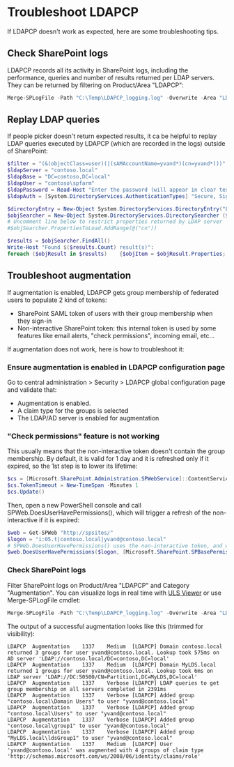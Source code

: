 # Troubleshoot LDAPCP

If LDAPCP doesn't work as expected, here are some troubleshooting tips.

## Check SharePoint logs

LDAPCP records all its activity in SharePoint logs, including the performance, queries and number of results returned per LDAP servers.
They can be returned by filtering on Product/Area "LDAPCP":

```powershell
Merge-SPLogFile -Path "C:\Temp\LDAPCP_logging.log" -Overwrite -Area "LDAPCP" -StartTime (Get-Date).AddDays(-1)
```

## Replay LDAP queries

If people picker doesn't return expected results, it ca be helpful to replay LDAP queries executed by LDAPCP (which are recorded in the logs) outside of SharePoint:

```powershell
$filter = "(&(objectClass=user)(|(sAMAccountName=yvand*)(cn=yvand*)))"
$ldapServer = "contoso.local"
$ldapBase = "DC=contoso,DC=local"
$ldapUser = "contoso\spfarm"
$ldapPassword = Read-Host "Enter the password (will appear in clear text)"
$ldapAuth = [System.DirectoryServices.AuthenticationTypes] "Secure, Signing"

$directoryEntry = New-Object System.DirectoryServices.DirectoryEntry("LDAP://$ldapServer/$ldapBase" , $ldapUser, $ldapPassword, $ldapAuth)
$objSearcher = New-Object System.DirectoryServices.DirectorySearcher ($directoryEntry, $filter)
# Uncomment line below to restrict properties returned by LDAP server
#$objSearcher.PropertiesToLoad.AddRange(@("cn"))

$results = $objSearcher.FindAll() 
Write-Host "Found $($results.Count) result(s)":
foreach ($objResult in $results)    {$objItem = $objResult.Properties; $objItem}
```

## Troubleshoot augmentation

If augmentation is enabled, LDAPCP gets group membership of federated users to populate 2 kind of tokens:

- SharePoint SAML token of users with their group membership when they sign-in
- Non-interactive SharePoint token: this internal token is used by some features like email alerts, "check permissions", incoming email, etc...

If augmentation does not work, here is how to troubleshoot it:

### Ensure augmentation is enabled in LDAPCP configuration page

Go to central administration > Security > LDAPCP global configuration page and validate that:

- Augmentation is enabled.
- A claim type for the groups is selected
- The LDAP/AD server is enabled for augmentation

### "Check permissions" feature is not working

This usually means that the non-interactive token doesn't contain the group membership. By default, it is valid for 1 day and it is refreshed only if it expired, so the 1st step is to lower its lifetime:

```powershell
$cs = [Microsoft.SharePoint.Administration.SPWebService]::ContentService
$cs.TokenTimeout = New-TimeSpan -Minutes 1
$cs.Update()
```

Then, open a new PowerShell console and call SPWeb.DoesUserHavePermissions(), which will trigger a refresh of the non-interactive if it is expired:

```powershell
$web = Get-SPWeb "http://spsites/"
$logon = "i:05.t|contoso.local|yvand@contoso.local"
# SPWeb.DoesUserHavePermissions() uses the non-interactive token, and will refresh it in PowerShell process if it is expired
$web.DoesUserHavePermissions($logon, [Microsoft.SharePoint.SPBasePermissions]::EditListItems)
```

### Check SharePoint logs

Filter SharePoint logs on Product/Area "LDAPCP" and Category "Augmentation". You can visualize logs in real time with [ULS Viewer](https://www.microsoft.com/en-us/download/details.aspx?id=44020) or use Merge-SPLogFile cmdlet:

```powershell
Merge-SPLogFile -Path "C:\Temp\LDAPCP_logging.log" -Overwrite -Area "LDAPCP" -Category "Augmentation" -StartTime (Get-Date).AddDays(-1)
```

The output of a successful augmentation looks like this (trimmed for visibility):

```text
LDAPCP  Augmentation    1337    Medium  [LDAPCP] Domain contoso.local returned 3 groups for user yvand@contoso.local. Lookup took 575ms on AD server 'LDAP://contoso.local/DC=contoso,DC=local'
LDAPCP  Augmentation    1337    Medium  [LDAPCP] Domain MyLDS.local returned 1 groups for user yvand@contoso.local. Lookup took 6ms on LDAP server 'LDAP://DC:50500/CN=Partition1,DC=MyLDS,DC=local'
LDAPCP  Augmentation    1337    Verbose [LDAPCP] LDAP queries to get group membership on all servers completed in 2391ms
LDAPCP  Augmentation    1337    Verbose [LDAPCP] Added group "contoso.local\Domain Users" to user "yvand@contoso.local"
LDAPCP  Augmentation    1337    Verbose [LDAPCP] Added group "contoso.local\Users" to user "yvand@contoso.local"
LDAPCP  Augmentation    1337    Verbose [LDAPCP] Added group "contoso.local\group1" to user "yvand@contoso.local"
LDAPCP  Augmentation    1337    Verbose [LDAPCP] Added group "MyLDS.local\ldsGroup1" to user "yvand@contoso.local"
LDAPCP  Augmentation    1337    Medium  [LDAPCP] User 'yvand@contoso.local' was augmented with 4 groups of claim type 'http://schemas.microsoft.com/ws/2008/06/identity/claims/role'
```
